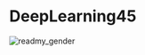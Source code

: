# DeepLearning45
![readmy_gender](https://user-images.githubusercontent.com/80602623/135690000-423bc62f-a9cf-4a81-8ec5-0806a80a4e08.jpg)
